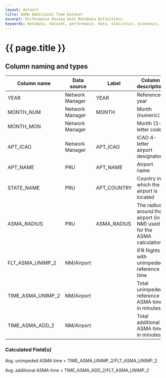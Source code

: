 ```yaml
---
layout: default
title: ASMA Additional Time Dataset
excerpt: Performance Review Unit MetaData Definitions.
keywords: metadata, dataset, performance, data, statistics, economics, air transport, flights, europe, cost efficiency
---
```

# {{ page.title }}


## Column naming and types

| Column name       | Data source     | Label       | Column description                                                  | Example  |
|-------------------|-----------------|-------------|---------------------------------------------------------------------|----------|
| YEAR              | Network Manager | YEAR        | Reference year                                                      | 2014     |
| MONTH_NUM         | Network Manager | MONTH       | Month (numeric)                                                     | 1        |
| MONTH_MON         | Network Manager |             | Month (3-letter code)                                               | JAN      |
| APT_ICAO          | Network Manager | APT_ICAO    | ICAO 4-letter airport designator                                    | EBBR     |
| APT_NAME          | PRU             | APT_NAME    | Airport name                                                        | Brussels |
| STATE_NAME        | PRU             | APT_COUNTRY | Country in which the airport is located                             | Belgium  |
| ASMA_RADIUS       | PRU             | ASMA_RADIUS | The radius around the airport (in NM) used for the ASMA calculation | 40       |
| FLT_ASMA_UNIMP_2  | NM/Airport      |             | IFR flights with unimpeded reference time                           | 7290     |
| TIME_ASMA_UNIMP_2 | NM/Airport      |             | Total unimpeded reference ASMA time in minutes                      | 60081    |
| TIME_ASMA_ADD_2   | NM/Airport      |             | Total additional ASMA time in minutes                               | 15175    |


### Calculated Field(s)

<p>Avg. unimpeded ASMA time	= TIME_ASMA_UNIMP_2/FLT_ASMA_UNIMP_2</p>
Avg. additional ASMA time	= TIME_ASMA_ADD_2/FLT_ASMA_UNIMP_2
